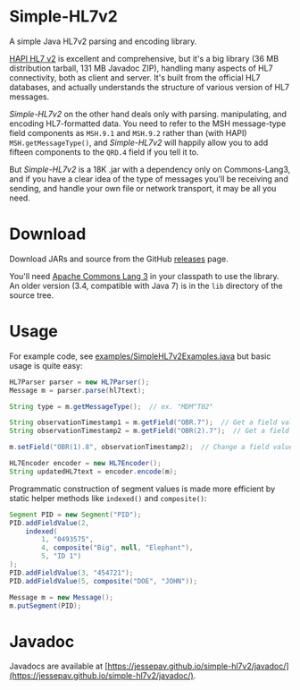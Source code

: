 # Simple-HL7v2

A simple Java HL7v2 parsing and encoding library.

[HAPI HL7 v2](https://hapifhir.github.io/hapi-hl7v2/) is excellent and comprehensive, but
it's a big library (36 MB distribution tarball, 131 MB Javadoc ZIP), handling many aspects
of HL7 connectivity, both as client and server. It's built from the official HL7
databases, and actually understands the structure of various version of HL7 messages.

*Simple-HL7v2* on the other hand deals only with parsing. manipulating, and encoding
HL7-formatted data. You need to refer to the MSH message-type field components as
`MSH.9.1` and `MSH.9.2` rather than (with HAPI) `MSH.getMessageType()`, and *Simple-HL7v2*
will happily allow you to add fifteen components to the `QRD.4` field if you tell it
to.

But *Simple-HL7v2* is a 18K .jar with a dependency only on Commons-Lang3, and if you
have a clear idea of the type of messages you'll be receiving and sending, and handle
your own file or network transport, it may be all you need.

# Download

Download JARs and source from the GitHub [releases](https://github.com/jessepav/simple-hl7v2/releases)
page.

You'll need [Apache Commons Lang 3](http://commons.apache.org/proper/commons-lang/) in your
classpath to use the library. An older version (3.4, compatible with Java 7) is in the `lib`
directory of the source tree.

# Usage

For example code, see [examples/SimpleHL7v2Examples.java](https://github.com/jessepav/simple-hl7v2/blob/master/examples/SimpleHL7v2Examples.java)
but basic usage is quite easy:

```java
HL7Parser parser = new HL7Parser();
Message m = parser.parse(hl7text);

String type = m.getMessageType();  // ex. "MDM^T02"

String observationTimestamp1 = m.getField("OBR.7");  // Get a field value
String observationTimestamp2 = m.getField("OBR(2).7");  // Get a field value from a repeated segment

m.setField("OBR(1).8", observationTimestamp2);  // Change a field value

HL7Encoder encoder = new HL7Encoder();
String updatedHL7text = encoder.encode(m);

```

Programmatic construction of segment values is made more efficient by static helper
methods like `indexed()` and `composite()`:

```java
Segment PID = new Segment("PID");
PID.addFieldValue(2,
	indexed(
		1, "0493575",
		4, composite("Big", null, "Elephant"),
		5, "ID 1")
);
PID.addFieldValue(3, "454721");
PID.addFieldValue(5, composite("DOE", "JOHN"));

Message m = new Message();
m.putSegment(PID);
```

# Javadoc

Javadocs are available at [https://jessepav.github.io/simple-hl7v2/javadoc/](https://jessepav.github.io/simple-hl7v2/javadoc/).
